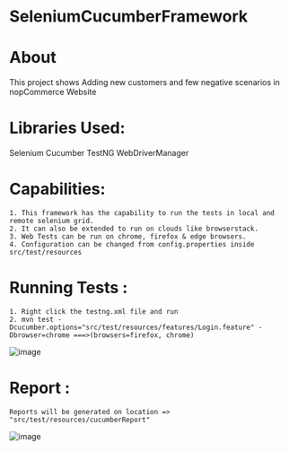 # SeleniumCucumberFramework


# About

This project shows Adding new customers and few negative scenarios in nopCommerce Website

# Libraries Used:

Selenium
Cucumber
TestNG
WebDriverManager

# Capabilities:
    1. This framework has the capability to run the tests in local and remote selenium grid.
    2. It can also be extended to run on clouds like browserstack.
    3. Web Tests can be run on chrome, firefox & edge browsers.
    4. Configuration can be changed from config.properties inside src/test/resources

# Running Tests :
    1. Right click the testng.xml file and run
    2. mvn test -Dcucumber.options="src/test/resources/features/Login.feature" -Dbrowser=chrome ===>(browsers=firefox, chrome)
![image](https://user-images.githubusercontent.com/62211370/159868917-8d40b29c-2d74-4ee3-8fd7-0b0c03682fa7.png)



# Report :
    Reports will be generated on location => "src/test/resources/cucumberReport"

![image](https://user-images.githubusercontent.com/62211370/160762922-dacd765b-a0ff-453b-9d88-c821420fe078.png)

